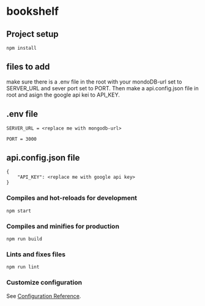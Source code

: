 # bookshelf

## Project setup
```
npm install
```
## files to add
make sure there is a .env file in the root with your mondoDB-url set to SERVER_URL and sever port set to PORT. Then make a api.config.json file in root and asign the google api kei to API_KEY.

## .env file
```
SERVER_URL = <replace me with mongodb-url>

PORT = 3000
```
## api.config.json file
```
{
    "API_KEY": <replace me with google api key>
}
```

### Compiles and hot-reloads for development
```
npm start
```

### Compiles and minifies for production
```
npm run build
```

### Lints and fixes files
```
npm run lint
```

### Customize configuration
See [Configuration Reference](https://cli.vuejs.org/config/).
